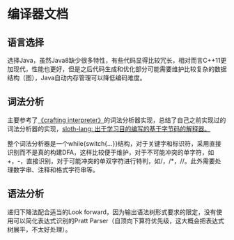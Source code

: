 # 编译器文档

## 语言选择

选择Java，虽然Java8缺少很多特性，有些代码显得比较冗长，相对而言C++11更加现代，性能也更好，但是之后代码生成和优化部分可能需要维护比较复杂的数据结构（图），Java自动内存管理可以降低编码难度。

## 词法分析

主要参考了[《crafting interpreter》](http://www.craftinginterpreters.com/)的词法分析器实现，总结了自己之前实现过的词法分析器的实现，[sloth-lang: 出于学习目的编写的基于字节码的解释器。](https://gitee.com/aaicy64/sloth-lang)

整个词法分析器是一个while{switch{...}}结构，对于关键字和标识符，采用直接识别而不是真的构建DFA，这样比较便于维护，对于不可能冲突的单字符，如+，-，直接识别，对于可能冲突的单双字符进行特判，如/，/*，//。此外需要处理数字串、注释和格式字符串等。

## 语法分析

递归下降法配合适当的Look forward，因为输出语法树形式要求的限定，没有使用可以简化表达式识别的Pratt Parser（自顶向下算符优先级，这大概会把表达式树展平，不太好处理）。
